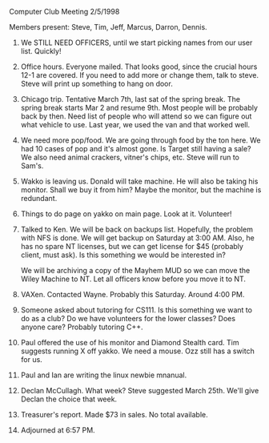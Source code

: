 Computer Club Meeting 2/5/1998 </p><p>
Members present: Steve, Tim, Jeff, Marcus, Darron, Dennis. </p><p>
1) We STILL NEED OFFICERS, until we start picking names from our user list. Quickly!   </p><p>
2) Office hours.  Everyone mailed.  That looks good, since the crucial hours 12-1 are covered.  If you need to add more or change them, talk to steve. Steve will print up something to hang on door. </p><p>
3) Chicago trip.  Tentative March 7th, last sat of the spring break.  The spring break starts Mar 2 and resume 9th.  Most people will be probably back by then.  Need list of people who will attend so we can figure out what vehicle to use.  Last year, we used the van and that worked well.   </p><p>
4) We need more pop/food.  We are going through food by the ton here.  We had 10 cases of pop and it's almost gone.  Is Target still having a sale?  We also need animal crackers, vitner's chips, etc.  Steve will run to Sam's.   </p><p>
5) Wakko is leaving us.  Donald will take machine.  He will also be taking his monitor.  Shall we buy it from him?  Maybe the monitor, but the machine is redundant.   </p><p>
6) Things to do page on yakko on main page.  Look at it.  Volunteer! </p><p>
7) Talked to Ken.  We will be back on backups list.  Hopefully, the problem with NFS is done.  We will get backup on Saturday at 3:00 AM.  Also, he has no spare NT licenses, but we can get license for $45 (probably client, must ask). Is this something we would be interested in?   </p><p>
We will be archiving a copy of the Mayhem MUD so we can move the Wiley Machine to NT.  Let all officers know before you move it to NT. </p><p>
8) VAXen.  Contacted Wayne.  Probably this Saturday.  Around 4:00 PM. </p><p>
9) Someone asked about tutoring for CS111.  Is this something we want to do as a club?  Do we have volunteers for the lower classes?  Does anyone care? Probably tutoring C++.   </p><p>
10) Paul offered the use of his monitor and Diamond Stealth card.  Tim suggests running X off yakko.  We need a mouse.  Ozz still has a switch for us. </p><p>
11) Paul and Ian are writing the linux newbie mnanual. </p><p>
12) Declan McCullagh.  What week?  Steve suggested March 25th.  We'll give Declan the choice that week. </p><p>
13) Treasurer's report.  Made $73 in sales.  No total available. </p><p>
14) Adjourned at 6:57 PM. </p>
